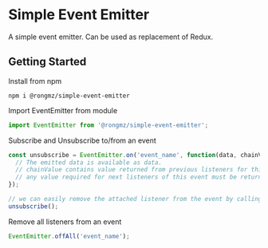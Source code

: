 # Simple Event Emitter

A simple event emitter. Can be used as replacement of Redux.

## Getting Started

Install from npm 
```
npm i @rongmz/simple-event-emitter
```

Import EventEmitter from module
```javascript
import EventEmitter from '@rongmz/simple-event-emitter';
```

Subscribe and Unsubscribe to/from an event
```javascript
const unsubscribe = EventEmitter.on('event_name', function(data, chainValue) {
  // The emitted data is available as data.
  // chainValue contains value returned from previous listeners for this event.
  // any value required for next listeners of this event must be returned form this current listener.
});

// we can easily remove the attached listener from the event by calling the unsubscribe function
unsubscribe();
```

Remove all listeners from an event
```javascript
EventEmitter.offAll('event_name');
```